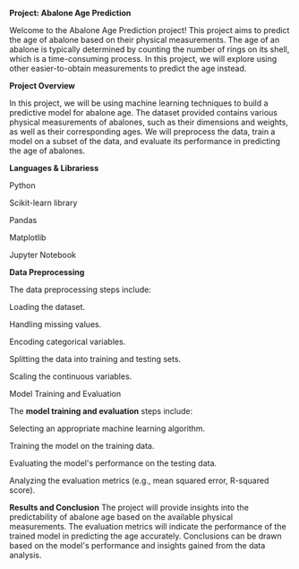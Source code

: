 **Project: Abalone Age Prediction**

Welcome to the Abalone Age Prediction project! This project aims to predict the age of abalone based on their physical measurements. The age of an abalone is typically determined by counting the number of rings on its shell, which is a time-consuming process. In this project, we will explore using other easier-to-obtain measurements to predict the age instead.

**Project Overview**

In this project, we will be using machine learning techniques to build a predictive model for abalone age. The dataset provided contains various physical measurements of abalones, such as their dimensions and weights, as well as their corresponding ages. We will preprocess the data, train a model on a subset of the data, and evaluate its performance in predicting the age of abalones.

**Languages & Librariess**

Python

Scikit-learn library

Pandas

Matplotlib

Jupyter Notebook

**Data Preprocessing**

The data preprocessing steps include:

Loading the dataset.

Handling missing values.

Encoding categorical variables.

Splitting the data into training and testing sets.

Scaling the continuous variables.

Model Training and Evaluation


The **model training and evaluation** steps include:

Selecting an appropriate machine learning algorithm.

Training the model on the training data.

Evaluating the model's performance on the testing data.

Analyzing the evaluation metrics (e.g., mean squared error, R-squared score).

**Results and Conclusion**
The project will provide insights into the predictability of abalone age based on the available physical measurements. The evaluation metrics will indicate the performance of the trained model in predicting the age accurately. Conclusions can be drawn based on the model's performance and insights gained from the data analysis.
